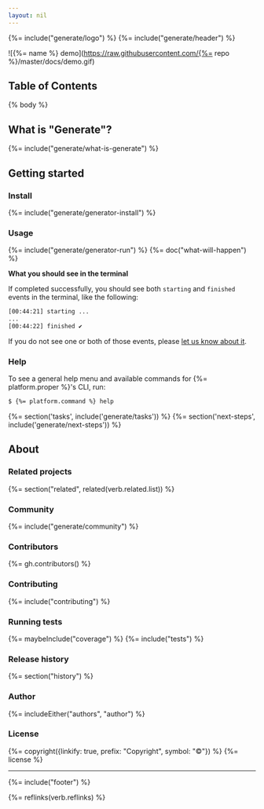 ```yaml
---
layout: nil
---
```


{%= include("generate/logo") %}
{%= include("generate/header") %}

![{%= name %} demo](https://raw.githubusercontent.com/{%= repo %}/master/docs/demo.gif)

## Table of Contents
<!-- toc -->

{% body %}

## What is "Generate"?
{%= include("generate/what-is-generate") %}

## Getting started
### Install
{%= include("generate/generator-install") %}

### Usage
{%= include("generate/generator-run") %}
{%= doc("what-will-happen") %}

**What you should see in the terminal**

If completed successfully, you should see both `starting` and `finished` events in the terminal, like the following:

```sh
[00:44:21] starting ...
...
[00:44:22] finished ✔
```

If you do not see one or both of those events, please [let us know about it](../../issues).

### Help

To see a general help menu and available commands for {%= platform.proper %}'s CLI, run:

```sh
$ {%= platform.command %} help
```

{%= section('tasks', include('generate/tasks')) %}
{%= section('next-steps', include('generate/next-steps')) %}


## About
### Related projects
{%= section("related", related(verb.related.list)) %}

### Community
{%= include("generate/community") %}

### Contributors
{%= gh.contributors() %}

### Contributing
{%= include("contributing") %}

### Running tests
{%= maybeInclude("coverage") %}
{%= include("tests") %}

### Release history
{%= section("history") %}

### Author
{%= includeEither("authors", "author") %}

### License
{%= copyright({linkify: true, prefix: "Copyright", symbol: "©"}) %}
{%= license %}

***

{%= include("footer") %}

{%= reflinks(verb.reflinks) %}

[docs]: https://github.com/generate/generate/blob/master/docs/
